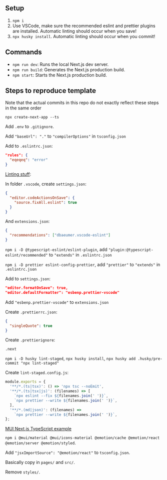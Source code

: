 ## Setup

1. `npm i`
2. Use VSCode, make sure the recommended eslint and prettier plugins are installed. Automatic linting should occur when you save!
3. `npx husky install`. Automatic linting should occur when you commit!

## Commands

- `npm run dev`: Runs the local Next.js dev server.
- `npm run build`: Generates the Next.js production build.
- `npm start`: Starts the Next.js production build.

## Steps to reproduce template

Note that the actual commits in this repo do not exactly reflect these steps in the same order

`npx create-next-app --ts`

Add `.env` to `.gitignore`.

Add `"baseUrl": "."` to `"compilerOptions"` in `tsconfig.json`

Add to `.eslintrc.json`:

```json
"rules": {
  "eqeqeq": "error"
}
```

[Linting stuff](https://paulintrognon.fr/blog/typescript-prettier-eslint-next-js):

In folder `.vscode`, create `settings.json`:

```json
{
  "editor.codeActionsOnSave": {
    "source.fixAll.eslint": true
  }
}
```

And `extensions.json`:

```json
{
  "recommendations": ["dbaeumer.vscode-eslint"]
}
```

`npm i -D @typescript-eslint/eslint-plugin`, add `"plugin:@typescript-eslint/recommended"` to `"extends"` in `.eslintrc.json`

`npm i -D prettier eslint-config-prettier`, add `"prettier"` to `"extends"` in `.eslintrc.json`

Add to `settings.json`:

```json
"editor.formatOnSave": true,
"editor.defaultFormatter": "esbenp.prettier-vscode"
```

Add `"esbenp.prettier-vscode"` to `extensions.json`

Create `.prettierrc.json`:

```json
{
  "singleQuote": true
}
```

Create `.prettierignore`:

```
.next
```

`npm i -D husky lint-staged`, `npx husky install`, `npx husky add .husky/pre-commit "npx lint-staged"`

Create `lint-staged.config.js`:

```js
module.exports = {
  '**/*.(ts|tsx)': () => 'npx tsc --noEmit',
  '**/*.(ts|tsx|js)': (filenames) => [
    `npx eslint --fix ${filenames.join(' ')}`,
    `npx prettier --write ${filenames.join(' ')}`,
  ],
  '**/*.(md|json)': (filenames) =>
    `npx prettier --write ${filenames.join(' ')}`,
};
```

[MUI Next.js TypeScript example](https://github.com/mui/material-ui/tree/master/examples/nextjs-with-typescript)

`npm i @mui/material @mui/icons-material @emotion/cache @emotion/react @emotion/server @emotion/styled`.

Add `"jsxImportSource": "@emotion/react"` to `tsconfig.json`.

Basically copy in `pages/` and `src/`.

Remove `styles/`.
